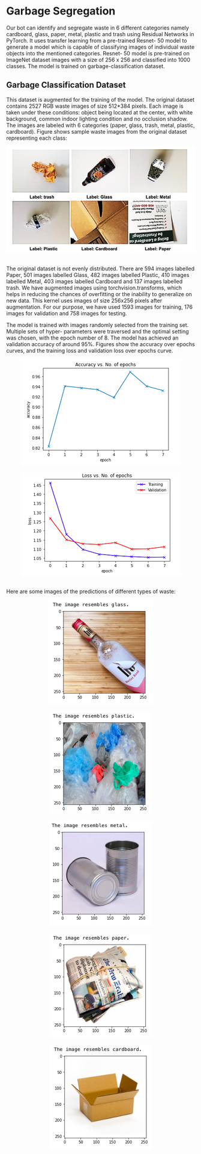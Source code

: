 # Garbage Segregation
Our bot can identify and segregate waste in 6 different categories namely cardboard, glass, paper, metal, plastic and trash using Residual Networks in PyTorch. It uses transfer learning from a pre-trained Resnet- 50 model to generate a model which is capable of classifying images of individual waste objects into the mentioned categories.
Resnet- 50 model is pre-trained on ImageNet dataset images with a size of 256 x 256 and classified into 1000 classes.
The model is trained on garbage-classification dataset.

## Garbage Classification Dataset
This dataset is augmented for the training of the model. The original dataset contains 2527 RGB waste images of size 512*384 pixels. Each image is taken under these conditions: object being located at the center, with white background, common indoor lighting condition and no occlusion shadow. The images are labeled with 6 categories (paper, glass, trash, metal, plastic, cardboard). Figure shows sample waste images from the original dataset representing each class:
<div align="center">
  <img src="Sample images from original dataset.png"><br><br>
</div>

The original dataset is not evenly distributed. There are 594 images labelled Paper, 501 images labelled Glass, 482 images labelled Plastic, 410 images labelled Metal, 403 images labelled Cardboard and 137 images labelled trash. We have augmented images using torchvision.transforms, which helps in reducing the chances of overfitting or the inability to generalize on new data.
This kernel uses images of size 256x256 pixels after augmentation. For our purpose, we have used 1593 images for training, 176 images for validation and 758 images for testing.

The model is trained with images randomly selected from the training set. Multiple sets of hyper- parameters were traversed and the optimal setting was chosen, with the epoch number of 8. The model has achieved an validation accuracy of around 95%. Figures show the accuracy over epochs curves, and the training loss and validation loss over epochs curve.
<div align="center">
  <img src="Validation accuracy curve.png"><br><br>
</div>
<div align="center">
  <img src="Training and validation loss curve.png"><br><br>
</div>

Here are some images of the predictions of different types of waste:
<div align="center">
  <img src="glass.png"><br><br>
</div>
<div align="center">
  <img src="plastic.png"><br><br>
</div>
<div align="center">
  <img src="metal.png"><br><br>
</div>
<div align="center">
  <img src="paper.png"><br><br>
</div>
<div align="center">
  <img src="cardboard.png"><br><br>
</div>
